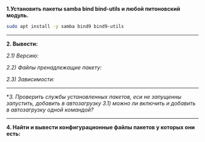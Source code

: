 **1.Установить пакеты samba bind bind-utils и любой питоновский модуль.**

```bash
sudo apt install -y samba bind9 bind9-utils
```

---

**2. Вывести:** 

*2.1) Версию:*

*2.2) Файлы пренадлежащие пакету:* 

*2.3) Зависимости:*



---

**3. Проверить службы установленных пакетов, еси не запущенны запустить, добавить в автозагрузку 3.1) можно ли включить и добавить в автозагрузку одной командой?*



---

**4. Найти и вывести конфигурационные файлы пакетов у которых они есть:**
